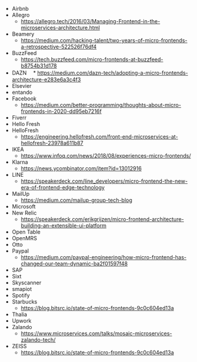 * Airbnb
* Allegro
  * https://allegro.tech/2016/03/Managing-Frontend-in-the-microservices-architecture.html
* Beamery
  * https://medium.com/hacking-talent/two-years-of-micro-frontends-a-retrospective-522526f76df4
* BuzzFeed
  * https://tech.buzzfeed.com/micro-frontends-at-buzzfeed-b8754b31d178
* DAZN
　* https://medium.com/dazn-tech/adopting-a-micro-frontends-architecture-e283e6a3c4f3
* Elsevier
* entando
* Facebook
  * https://medium.com/better-programming/thoughts-about-micro-frontends-in-2020-dd95eb7216f
* Fiverr
* Hello Fresh
* HelloFresh
  * https://engineering.hellofresh.com/front-end-microservices-at-hellofresh-23978a611b87
* IKEA
  * https://www.infoq.com/news/2018/08/experiences-micro-frontends/
* Klarna
  * https://news.ycombinator.com/item?id=13012916
* LINE
  * https://speakerdeck.com/line_developers/micro-frontend-the-new-era-of-frontend-edge-technology
* MailUp
  * https://medium.com/mailup-group-tech-blog
* Microsoft
* New Relic
  * https://speakerdeck.com/erikgrijzen/micro-frontend-architecture-building-an-extensible-ui-platform
* Open Table
* OpenMRS
* Otto
* Paypal
  * https://medium.com/paypal-engineering/how-micro-frontend-has-changed-our-team-dynamic-ba2f01597f48
* SAP
* Sixt
* Skyscanner
* smapiot
* Spotify
* Starbucks
  * https://blog.bitsrc.io/state-of-micro-frontends-9c0c604ed13a
* Thalia
* Upwork
* Zalando
  * https://www.microservices.com/talks/mosaic-microservices-zalando-tech/
* ZEISS
  * https://blog.bitsrc.io/state-of-micro-frontends-9c0c604ed13a
